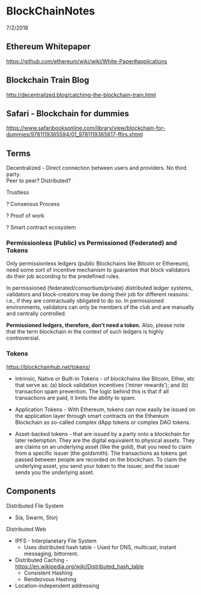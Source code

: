 # BlockChainNotes

7/2/2018
## Ethereum Whitepaper
https://github.com/ethereum/wiki/wiki/White-Paper#applications

## Blockchain Train Blog
http://decentralized.blog/catching-the-blockchain-train.html

## Safari - Blockchain for dummies
https://www.safaribooksonline.com/library/view/blockchain-for-dummies/9781119365594/01_9781119365617-ffirs.xhtml

## Terms

Decentralized - Direct connection between users and providers.  No third party.  
Peer to peer?  Distributed?

Trustless

? Consensus Process

? Proof of work

? Smart contract ecosystem

### Permissionless (Public) vs Permissioned (Federated) and Tokens
Only permissionless ledgers (public Blockchains like Bitcoin or Ethereum), need some sort of incentive mechanism to guarantee that block validators do their job according to the predefined rules. 

In permissioned (federated/consortium/private) distributed ledger systems, validators and block-creators may be doing their job for different reasons: i.e., if they are contractually obligated to do so. In permissioned environments, validators can only be members of the club and are manually and centrally controlled. 

**Permissioned ledgers, therefore, don’t need a token.** Also, please note that the term blockchain in the context of such ledgers is highly controversial.

### Tokens
https://blockchainhub.net/tokens/

* Intrinsic, Native or Built-in Tokens - of blockchains like Bitcoin, Ether, etc that serve as: (a) block validation incentives (‘miner rewards’); and (b) transaction spam prevention. The logic behind this is that if all transactions are paid, it limits the ability to spam.  

* Application Tokens - With Ethereum, tokens can now easily be issued on the application layer through smart contracts on the Ethereum Blockchain as so-called complex dApp tokens or complex DAO tokens.  

* Asset-backed tokens - that are issued by a party onto a blockchain for later redemption. They are the digital equivalent to physical assets. They are claims on an underlying asset (like the gold), that you need to claim from a specific issuer (the goldsmith). The transactions as tokens get passed between people are recorded on the blockchain. To claim the underlying asset, you send your token to the issuer, and the issuer sends you the underlying asset.  



## Components
Distributed File System    
* Sia, Swarm, Storj  

Distributed Web  
* IPFS - Interplanetary File System  
    - Uses distributed hash table - Used for DNS, multicast, instant messaging, bittorrent.  
* Distributed Caching - https://en.wikipedia.org/wiki/Distributed_hash_table  
    - Consistent Hashing  
    - Rendezvous Hashing  
* Location-independent addressing  


